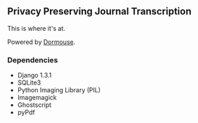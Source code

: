 
## Privacy Preserving Journal Transcription

This is where it's at.

Powered by [Dormouse](http://dormou.se).

### Dependencies

- Django 1.3.1
- SQLite3
- Python Imaging Library (PIL)
- Imagemagick
- Ghostscript
- pyPdf
